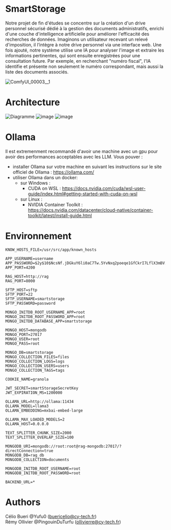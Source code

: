 # SmartStorage

Notre projet de fin d'études se concentre sur la création d'un drive personnel sécurisé dédié à la gestion des documents administratifs, enrichi d'une couche d'intelligence artificielle pour améliorer l'efficacité des recherches de données. Imaginons un utilisateur recevant un relevé d'imposition, il l’intègre à notre drive personnel via une interface web. Une fois ajouté, notre système utilise une IA pour analyser l'image et extraire les informations pertinentes, qui sont ensuite enregistrées pour une consultation future. Par exemple, en recherchant "numéro fiscal", l'IA identifie et présente non seulement le numéro correspondant, mais aussi la liste des documents associés.

![ComfyUI_00003__1](https://github.com/Yufu0/SmartStorage/assets/91423302/95d6b39b-4065-4694-8f2e-e715bf21e95c)

# Architecture

![Diagramme](https://github.com/Yufu0/SmartStorage/assets/91423302/3614eedd-4694-4c81-921c-876b554bd1fc)
![image](https://github.com/Yufu0/SmartStorage/assets/91423302/975b913a-034b-4a78-a295-a98d8888e63e)
![image](https://github.com/Yufu0/SmartStorage/assets/91423302/431219d9-e6b0-4fd7-b933-75cf81cd7c2c)


# Ollama
Il est extremenment recommandé d'avoir une machine avec un gpu pour avoir des performances acceptables avec les LLM.
Vous pouver : 
- installer Ollama sur votre machine en suivant les instructions sur le site officiel de Ollama : https://ollama.com/
- utiliser Ollama dans un docker:
    - sur Windows :
        - CUDA on WSL : https://docs.nvidia.com/cuda/wsl-user-guide/index.html#getting-started-with-cuda-on-wsl
    - sur Linux : 
        - NVIDIA Container Toolkit : https://docs.nvidia.com/datacenter/cloud-native/container-toolkit/latest/install-guide.html

# Environnement
```
KNOW_HOSTS_FILE=/usr/src/app/known_hosts

APP_USERNAME=username
APP_PASSWORD=$2y$10$NcsNf.jDGkuY6li0aC7Tw.5YvNxq2poeqe1GfCkrI7LflX3mBV./2
APP_PORT=4200

RAG_HOST=http://rag
RAG_PORT=8000

SFTP_HOST=sftp
SFTP_PORT=22
SFTP_USERNAME=smartstorage
SFTP_PASSWORD=password

MONGO_INITDB_ROOT_USERNAME_APP=root
MONGO_INITDB_ROOT_PASSWORD_APP=root
MONGO_INITDB_DATABASE_APP=smartstorage

MONGO_HOST=mongodb
MONGO_PORT=27017
MONGO_USER=root
MONGO_PASS=root

MONGO_DB=smartstorage
MONGO_COLLECTION_FILES=files
MONGO_COLLECTION_LOGS=logs
MONGO_COLLECTION_USERS=users
MONGO_COLLECTION_TAGS=tags

COOKIE_NAME=granola

JWT_SECRET=smartStorageSecretKey
JWT_EXPIRATION_MS=1200000

OLLAMA_URL=http://ollama:11434
OLLAMA_MODEL=llama3
OLLAMA_EMBEDDING=mxbai-embed-large

OLLAMA_MAX_LOADED_MODELS=2
OLLAMA_HOST=0.0.0.0

TEXT_SPLITTER_CHUNK_SIZE=2000
TEXT_SPLITTER_OVERLAP_SIZE=100

MONGODB_URI=mongodb://root:root@rag-mongodb:27017/?directConnection=true
MONGODB_DB=rag_db
MONGODB_COLLECTION=documents

MONGODB_INITDB_ROOT_USERNAME=root
MONGODB_INITDB_ROOT_PASSWORD=root

BACKEND_URL=*
```
# Authors

Célio Bueri @Yufu0 (buericelio@cy-tech.fr) <br/>
Rémy Ollivier @PingouinDuTurfu (ollivierre@cy-tech.fr)

